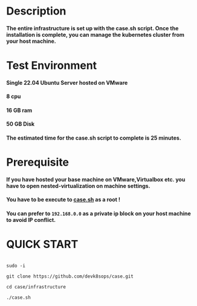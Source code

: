 # Description

#### The entire infrastructure is set up with the case.sh script. Once the installation is complete, you can manage the kubernetes cluster from your host machine.

# Test Environment

#### Single 22.04 Ubuntu Server hosted on VMware

#### 8 cpu

#### 16 GB ram

#### 50 GB Disk

#### The estimated time for the case.sh script to complete is 25 minutes.

# Prerequisite

#### If you have hosted your base machine on VMware,Virtualbox etc. you have to open nested-virtualization on machine settings.


#### You have to be execute to [case.sh](https://github.com/devk8sops/case/blob/master/infrastructure/case.sh) as a root !


#### You can prefer to `192.168.0.0` as a private ip block on your host machine to avoid IP conflict.



# QUICK START

```

sudo -i

git clone https://github.com/devk8sops/case.git

cd case/infrastructure

./case.sh

```
